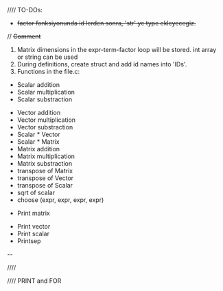 
//// TO-DOs:
- ~~factor fonksiyonunda id lerden sonra, 'str' ye type ekleyecegiz.~~

// ~~Comment~~

1. Matrix dimensions in the expr-term-factor loop will be stored. int array or string can be used
2. During definitions, create struct and add id names into 'IDs'.
3. Functions in the file.c:
  + Scalar addition
  + Scalar multiplication
  + Scalar substraction
  - Vector addition
  - Vector multiplication
  - Vector substraction
  - Scalar * Vector
  - Scalar * Matrix
  - Matrix addition
  - Matrix multiplication
  - Matrix substraction 
  - transpose of Matrix
  - transpose of Vector
  - transpose of Scalar
  - sqrt of scalar
  - choose (expr, expr, expr, expr)
  + Print matrix
  - Print vector
  - Print scalar
  - Printsep

-- 

//// 





//// PRINT and FOR
